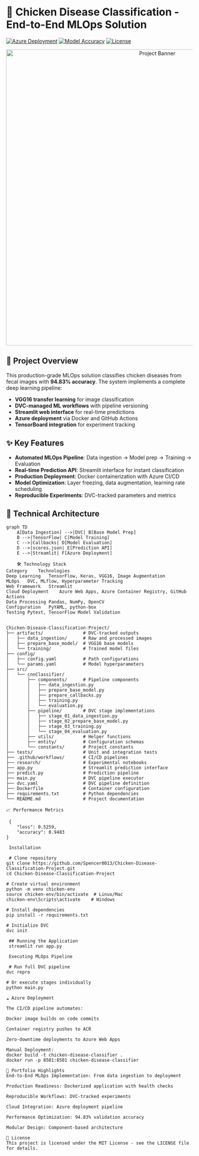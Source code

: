# 🐔 Chicken Disease Classification - End-to-End MLOps Solution

[![Azure Deployment](https://img.shields.io/badge/Deployed%20on-Azure%20Web%20Apps-blue)](https://your-app.azurewebsites.net)
[![Model Accuracy](https://img.shields.io/badge/Accuracy-94.83%25-brightgreen)](scores.json)
[![License](https://img.shields.io/badge/License-MIT-green.svg)](LICENSE)

<div align="center">
  <img src="https://i.imgur.com/chicken-disease-banner.jpg" alt="Project Banner" width="800">
</div>

## 🚀 Project Overview
This production-grade MLOps solution classifies chicken diseases from fecal images with **94.83% accuracy**. The system implements a complete deep learning pipeline:
- **VGG16 transfer learning** for image classification
- **DVC-managed ML workflows** with pipeline versioning
- **Streamlit web interface** for real-time predictions
- **Azure deployment** via Docker and GitHub Actions
- **TensorBoard integration** for experiment tracking

## ✨ Key Features
- **Automated MLOps Pipeline**: Data ingestion → Model prep → Training → Evaluation
- **Real-time Prediction API**: Streamlit interface for instant classification
- **Production Deployment**: Docker containerization with Azure CI/CD
- **Model Optimization**: Layer freezing, data augmentation, learning rate scheduling
- **Reproducible Experiments**: DVC-tracked parameters and metrics

## 🧠 Technical Architecture
```mermaid
graph TD
    A[Data Ingestion] -->|DVC| B[Base Model Prep]
    B -->|TensorFlow| C[Model Training]
    C -->|Callbacks| D[Model Evaluation]
    D -->|scores.json| E[Prediction API]
    E -->|Streamlit| F[Azure Deployment]

    🛠️ Technology Stack
Category	Technologies
Deep Learning	TensorFlow, Keras, VGG16, Image Augmentation
MLOps	DVC, MLflow, Hyperparameter Tracking
Web Framework	Streamlit
Cloud Deployment	Azure Web Apps, Azure Container Registry, GitHub Actions
Data Processing	Pandas, NumPy, OpenCV
Configuration	PyYAML, python-box
Testing	Pytest, TensorFlow Model Validation


Chicken-Disease-Classification-Project/
├── artifacts/               # DVC-tracked outputs
│   ├── data_ingestion/      # Raw and processed images
│   ├── prepare_base_model/  # VGG16 base models
│   └── training/            # Trained model files
├── config/
│   ├── config.yaml          # Path configurations
│   └── params.yaml          # Model hyperparameters
├── src/
│   └── cnnClassifier/
│       ├── components/      # Pipeline components
│       │   ├── data_ingestion.py
│       │   ├── prepare_base_model.py
│       │   ├── prepare_callbacks.py
│       │   ├── training.py
│       │   └── evaluation.py
│       ├── pipeline/        # DVC stage implementations
│       │   ├── stage_01_data_ingestion.py
│       │   ├── stage_02_prepare_base_model.py
│       │   ├── stage_03_training.py
│       │   └── stage_04_evaluation.py
│       ├── utils/           # Helper functions
│       ├── entity/          # Configuration schemas
│       └── constants/       # Project constants
├── tests/                   # Unit and integration tests
├── .github/workflows/       # CI/CD pipelines
├── research/                # Experimental notebooks
├── app.py                   # Streamlit prediction interface
├── predict.py               # Prediction pipeline
├── main.py                  # DVC pipeline executor
├── dvc.yaml                 # DVC pipeline definition
├── Dockerfile               # Container configuration
├── requirements.txt         # Python dependencies
└── README.md                # Project documentation

📈 Performance Metrics

 {
    "loss": 0.5259,
    "accuracy": 0.9483
}

 Installation

 # Clone repository
git clone https://github.com/Spencer0013/Chicken-Disease-Classification-Project.git
cd Chicken-Disease-Classification-Project

# Create virtual environment
python -m venv chicken-env
source chicken-env/bin/activate  # Linux/Mac
chicken-env\Scripts\activate    # Windows

# Install dependencies
pip install -r requirements.txt

# Initialize DVC
dvc init

 ## Running the Application
 streamlit run app.py

 Executing MLOps Pipeline

 # Run full DVC pipeline
dvc repro

# Or execute stages individually
python main.py

☁️ Azure Deployment

The CI/CD pipeline automates:

Docker image builds on code commits

Container registry pushes to ACR

Zero-downtime deployments to Azure Web Apps

Manual Deployment:
docker build -t chicken-disease-classifier .
docker run -p 8501:8501 chicken-disease-classifier

📝 Portfolio Highlights
End-to-End MLOps Implementation: From data ingestion to deployment

Production Readiness: Dockerized application with health checks

Reproducible Workflows: DVC-tracked experiments

Cloud Integration: Azure deployment pipeline

Performance Optimization: 94.83% validation accuracy

Modular Design: Component-based architecture

📜 License
This project is licensed under the MIT License - see the LICENSE file for details.
